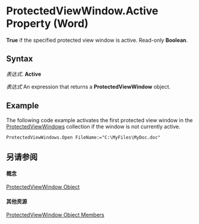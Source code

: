 
# ProtectedViewWindow.Active Property (Word)

 **True** if the specified protected view window is active. Read-only **Boolean**.


## Syntax

 _表达式_. **Active**

 _表达式_ An expression that returns a **ProtectedViewWindow** object.


## Example

The following code example activates the first protected view window in the [ProtectedViewWindows](62c2f4d5-1080-548e-730b-388308144dfe.md) collection if the window is not currently active.


```
ProtectedViewWindows.Open FileName:="C:\MyFiles\MyDoc.doc" 

```


## 另请参阅


#### 概念


[ProtectedViewWindow Object](d77e80e7-c54e-5954-1586-dacd3c9f7434.md)
#### 其他资源


[ProtectedViewWindow Object Members](http://msdn.microsoft.com/library/03a8f0c3-f76b-f933-9cae-5a159234c289%28Office.15%29.aspx)
